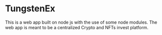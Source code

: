 # TungstenEx
This is a web app built on node js with the use of some node modules. The web app is meant to be a centralized Crypto and NFTs invest platform.
